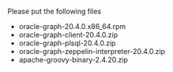 Please put the following files

- oracle-graph-20.4.0.x86_64.rpm
- oracle-graph-client-20.4.0.zip
- oracle-graph-plsql-20.4.0.zip
- oracle-graph-zeppelin-interpreter-20.4.0.zip
- apache-groovy-binary-2.4.20.zip
